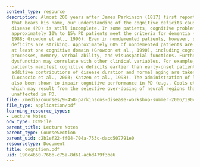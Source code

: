```yaml
---
content_type: resource
description: Almost 200 years after James Parkinson (1817) first reported the disease
  that bears his name, our understanding of the cognitive deficits caused by Parkinson's
  disease (PD) is still incomplete. In some patients, cognitive problems are severe;
  approximately 10% to 15% PD patients meet the criteria for dementia (Mayeux et al.,
  1988; Growdon et al., 1990). Even in nondemented patients, however, specific cognitive
  deficits are striking. Approximately 60% of nondemented patients are impaired in
  at least one cognitive domain (Growdon et al., 1990), including cognitive control
  processes, memory, verbal ability, and visuospatial functions. Further, cognitive
  dysfunction may correlate with other clinical variables. For example, late-onset
  patients manifest cognitive deficits earlier than early-onset patients, even when
  additive contributions of disease duration and normal aging are taken into account
  (Locascio et al., 2003; Katzen et al., 1998). The administration of levodopa has
  also been shown to impair cognitive performance in PD (e.g., Cools et al., 2006),
  which may result from the selective over-dosing of neural regions that are relatively
  unaffected in PD.
file: /media/courses/9-458-parkinsons-disease-workshop-summer-2006/190c4650766bc75a8d61acbd479f3be6_cognition.pdf
file_type: application/pdf
learning_resource_types:
- Lecture Notes
ocw_type: OCWFile
parent_title: Lecture Notes
parent_type: CourseSection
parent_uid: c2b1ef22-ff04-704a-753c-dacd507791e0
resourcetype: Document
title: cognition.pdf
uid: 190c4650-766b-c75a-8d61-acbd479f3be6
---
```

